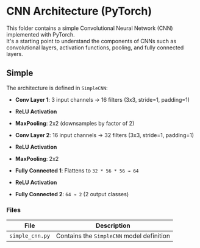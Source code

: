 # CNN Architecture (PyTorch)

This folder contains a simple Convolutional Neural Network (CNN) implemented with PyTorch.  
It's a starting point to understand the components of CNNs such as convolutional layers, activation functions, pooling, and fully connected layers.

##  Simple

The architecture is defined in `SimpleCNN`:

- **Conv Layer 1**: 3 input channels → 16 filters (3x3, stride=1, padding=1)  
- **ReLU Activation**  
- **MaxPooling**: 2x2 (downsamples by factor of 2)  

- **Conv Layer 2**: 16 input channels → 32 filters (3x3, stride=1, padding=1)  
- **ReLU Activation**  
- **MaxPooling**: 2x2  

- **Fully Connected 1**: Flattens to `32 * 56 * 56 → 64`  
- **ReLU Activation**  
- **Fully Connected 2**: `64 → 2` (2 output classes)  


###  Files

| File                | Description                              |
|---------------------|------------------------------------------|
| `simple_cnn.py`     | Contains the `SimpleCNN` model definition |
